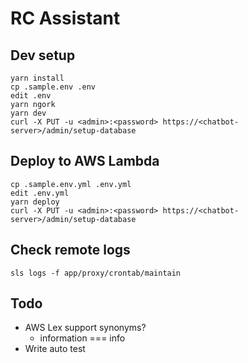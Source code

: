 # RC Assistant

## Dev setup

```
yarn install
cp .sample.env .env
edit .env
yarn ngork
yarn dev
curl -X PUT -u <admin>:<password> https://<chatbot-server>/admin/setup-database
```


## Deploy to AWS Lambda

```
cp .sample.env.yml .env.yml
edit .env.yml
yarn deploy
curl -X PUT -u <admin>:<password> https://<chatbot-server>/admin/setup-database
```


## Check remote logs

```
sls logs -f app/proxy/crontab/maintain
```


## Todo

- AWS Lex support synonyms?
    - information === info
- Write auto test
